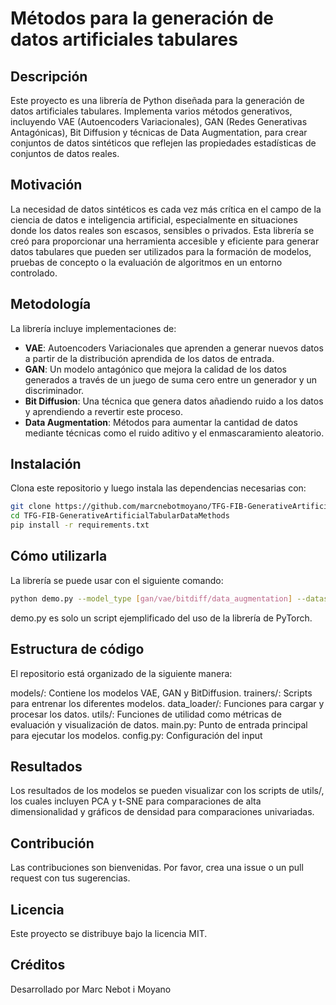 # Métodos para la generación de datos artificiales tabulares

## Descripción
Este proyecto es una librería de Python diseñada para la generación de datos artificiales tabulares. Implementa varios métodos generativos, incluyendo VAE (Autoencoders Variacionales), GAN (Redes Generativas Antagónicas), Bit Diffusion y técnicas de Data Augmentation, para crear conjuntos de datos sintéticos que reflejen las propiedades estadísticas de conjuntos de datos reales.

## Motivación
La necesidad de datos sintéticos es cada vez más crítica en el campo de la ciencia de datos e inteligencia artificial, especialmente en situaciones donde los datos reales son escasos, sensibles o privados. Esta librería se creó para proporcionar una herramienta accesible y eficiente para generar datos tabulares que pueden ser utilizados para la formación de modelos, pruebas de concepto o la evaluación de algoritmos en un entorno controlado.

## Metodología
La librería incluye implementaciones de:
- **VAE**: Autoencoders Variacionales que aprenden a generar nuevos datos a partir de la distribución aprendida de los datos de entrada.
- **GAN**: Un modelo antagónico que mejora la calidad de los datos generados a través de un juego de suma cero entre un generador y un discriminador.
- **Bit Diffusion**: Una técnica que genera datos añadiendo ruido a los datos y aprendiendo a revertir este proceso.
- **Data Augmentation**: Métodos para aumentar la cantidad de datos mediante técnicas como el ruido aditivo y el enmascaramiento aleatorio.

## Instalación
Clona este repositorio y luego instala las dependencias necesarias con:

```bash
git clone https://github.com/marcnebotmoyano/TFG-FIB-GenerativeArtificialTabularDataMethods
cd TFG-FIB-GenerativeArtificialTabularDataMethods
pip install -r requirements.txt
```

## Cómo utilizarla
La librería se puede usar con el siguiente comando:

```bash
python demo.py --model_type [gan/vae/bitdiff/data_augmentation] --dataset_path ./path/to/your/dataset.csv
```

demo.py es solo un script ejemplificado del uso de la librería de PyTorch.

## Estructura de código
El repositorio está organizado de la siguiente manera:

models/: Contiene los modelos VAE, GAN y BitDiffusion.
trainers/: Scripts para entrenar los diferentes modelos.
data_loader/: Funciones para cargar y procesar los datos.
utils/: Funciones de utilidad como métricas de evaluación y visualización de datos.
main.py: Punto de entrada principal para ejecutar los modelos.
config.py: Configuración del input

## Resultados
Los resultados de los modelos se pueden visualizar con los scripts de utils/, los cuales incluyen PCA y t-SNE para comparaciones de alta dimensionalidad y gráficos de densidad para comparaciones univariadas.

## Contribución
Las contribuciones son bienvenidas. Por favor, crea una issue o un pull request con tus sugerencias.

## Licencia
Este proyecto se distribuye bajo la licencia MIT.

## Créditos
Desarrollado por Marc Nebot i Moyano
